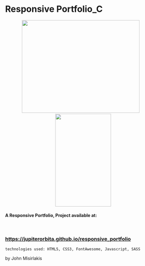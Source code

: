 
# Responsive Portfolio_C

<p align="center">
  <img width="380" height="300" src="dist/img/preview_desktop.gif"> &nbsp; &nbsp;
  <img width="180" height="300" src="dist/img/preview_mobile.gif">

</p>

#### A Responsive Portfolio, Project available at: 
<br>

### <https://jupiterorbita.github.io/responsive_portfolio>


```
technologies used: HTML5, CSS3, FontAwesome, Javascript, SASS
```
by John Misirlakis
